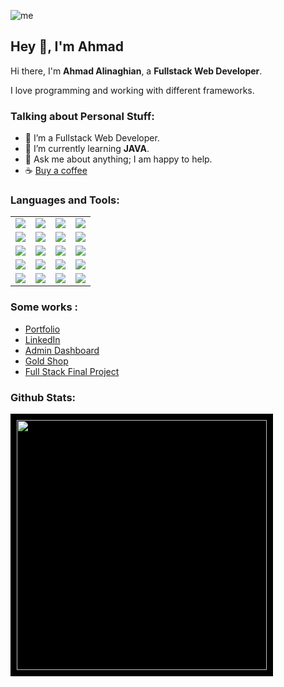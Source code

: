 ![me](https://github.com/ahmadaad62/ahmadaad62/raw/master/assets/me.gif)

## Hey 👋,  I'm Ahmad

Hi there, I'm **Ahmad Alinaghian**, a **Fullstack Web Developer**.

I love programming and working with different frameworks.

### Talking about Personal Stuff:

- 👨 I’m a Fullstack Web Developer.
- 🌱 I’m currently learning **JAVA**.
- 💬 Ask me about anything; I am happy to help.
- ☕  [Buy a coffee](https://www.buymeacoffee.com/anaghian)

#### <h3 align="left">Languages and Tools:</h3>

|  |  |  |  |
|---|---|---|---|
| <image src="https://img.shields.io/badge/HTML5-E34F26?style=for-the-badge&logo=html5&logoColor=white"> | <image src="https://img.shields.io/badge/CSS-239120?&style=for-the-badge&logo=css3&logoColor=white"> | <image src="https://img.shields.io/badge/JavaScript-F7DF1E?style=for-the-badge&logo=javascript&logoColor=black"> | <image src="https://img.shields.io/badge/GitHub-100000?style=for-the-badge&logo=github&logoColor=white"> |
| <image src="https://img.shields.io/badge/NPM-%23000000.svg?style=for-the-badge&logo=npm&logoColor=white"> | <image src="https://img.shields.io/badge/SASS-hotpink.svg?style=for-the-badge&logo=SASS&logoColor=white"> | <image src="https://img.shields.io/badge/netlify-%23000000.svg?style=for-the-badge&logo=netlify&logoColor=%2300C7B7"> | <image src="https://img.shields.io/badge/git-%23F05033.svg?style=for-the-badge&logo=git&logoColor=white">|<image src="https://img.shields.io/badge/github-%23121011.svg?style=for-the-badge&logo=github&logoColor=white"> | <image src="https://img.shields.io/badge/C%23-%23239120.svg?style=for-the-badge&logo=csharp&logoColor=white"> | <image src="https://img.shields.io/badge/Firebase-FFCA28?style=for-the-badge&logo=firebase&logoColor=black"> |
| <image src="https://img.shields.io/badge/MongoDB-47A248?style=for-the-badge&logo=mongodb&logoColor=white"> | <image src="https://img.shields.io/badge/Express-000000?style=for-the-badge&logo=express&logoColor=white"> | <image src="https://img.shields.io/badge/SCSS-hotpink.svg?style=for-the-badge&logo=SASS&logoColor=white"> | <image src="https://img.shields.io/badge/Material--UI-0081CB?style=for-the-badge&logo=material-ui&logoColor=white"> | <image src="https://img.shields.io/badge/Tailwind%20CSS-38B2AC?style=for-the-badge&logo=tailwind-css&logoColor=white">  | <image src="https://img.shields.io/badge/Redux-764ABC?style=for-the-badge&logo=redux&logoColor=white"> | <image src="https://img.shields.io/badge/React-20232A?style=for-the-badge&logo=react&logoColor=61DAFB"> |
| <image src="https://img.shields.io/badge/Node.js-43853D?style=for-the-badge&logo=node.js&logoColor=white"> | <image src="https://img.shields.io/badge/VS%20Code-007ACC?style=for-the-badge&logo=visual-studio-code&logoColor=white"> | <image src="https://img.shields.io/badge/ASP.NET%20Core-512BD4?style=for-the-badge&logo=.net&logoColor=white"> | <image src="https://img.shields.io/badge/Blazor-512BD4?style=for-the-badge&logo=blazor&logoColor=white"> |
| <image src="https://img.shields.io/badge/Jira-0052CC?style=for-the-badge&logo=jira&logoColor=white"> | <image src="https://img.shields.io/badge/Trello-0079BF?style=for-the-badge&logo=trello&logoColor=white"> | <image src="https://img.shields.io/badge/Azure%20DevOps-0078D7?style=for-the-badge&logo=azure-devops&logoColor=white"> | <image src="https://img.shields.io/badge/Vue.js-4FC08D?style=for-the-badge&logo=vue.js&logoColor=white">|<image src="https://img.shields.io/badge/TypeScript-007ACC?style=for-the-badge&logo=typescript&logoColor=white"> | 




### Some works :

- <a href="https://ahmadalinaghian.info" target="_blank">Portfolio</a>
- <a href="https://www.linkedin.com/in/ahmad-alinaghian-17a773183/" target="_blank">LinkedIn</a>
- <a href="https://resplendent-liger-fde8c2.netlify.app" target="_blank">Admin Dashboard</a>
- <a href="https://stirring-praline-529562.netlify.app/" target="_blank">Gold Shop</a>
- <a href="https://gold-shop2-aqiq.netlify.app/" target="_blank">Full Stack Final Project</a>



### Github Stats:
<div style="background-color: black; padding: 10px; display: inline-block;">
  <img src="https://github-readme-stats.vercel.app/api/top-langs/?username=ahmadad62&count_private=true&layout=compact&langs_count=10&hide=html,css" style="width: 400px; height: auto;">
</div>


